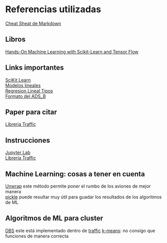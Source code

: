 # Referencias utilizadas
[Cheat Sheat de Markdown](https://github.com/adam-p/markdown-here/wiki/Markdown-Cheatsheet)  
## Libros
[Hands-On Machine Learning with Scikit-Learn and Tensor Flow](https://learning.oreilly.com/library/view/hands-on-machine-learning/9781491962282/ch01.html)

## Links importantes

[SciKit Learn](https://scikit-learn.org/stable/supervised_learning.html#supervised-learning)  
[Modelos lineales](https://scikit-learn.org/stable/modules/linear_model.html)  
[Regresion Lineal Tipos](https://machinelearningmastery.com/linear-regression-for-machine-learning/)  
[Formato del ADS_B](https://mode-s.org/decode/index.html)

## Paper para citar  
[Libreria Traffic](https://traffic-viz.github.io/publications.html)

## Instrucciones  
[Jupyter Lab](https://jupyterlab.readthedocs.io/en/stable/index.html)  
[Librería Traffic](https://traffic-viz.github.io/installation.html)  

## Machine Learning: cosas a tener en cuenta
[Unwrap](https://traffic-viz.github.io/traffic.core.flight.html#traffic.core.Flight.unwrap) este método permite poner el rumbo de los aviones de mejor manera  
[pickle](https://www.datacamp.com/community/tutorials/pickle-python-tutorial) puede resultar muy útil para guadar los resultados de los algoritmos de ML 

## Algoritmos de ML para cluster  
[DBS](https://scikit-learn.org/stable/modules/clustering.html#dbscan) este está implementado dentro de [traffic](https://traffic-viz.github.io/clustering.html)
[k-means](https://realpython.com/k-means-clustering-python/#evaluating-clustering-performance-using-advanced-techniques): no consigo que funciones de manera correcta



